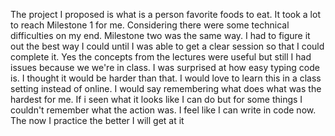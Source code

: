   The project I proposed is what is a person favorite foods to eat.
  It took a lot to reach Milestone 1 for me. Considering there were some technical difficulties on my end.
  Milestone two was the same way. I had to figure it out the best way I could until I was able to get a clear session so that I could complete it.
  Yes the concepts from the lectures were useful but still I had issues because we we're in class.
  I was surprised at how easy typing code is. I thought it would be harder than that.
  I would love to learn this in a class setting instead of online.
  I would say remembering what does what was the hardest for me. If i seen what it looks like I can do but for some things I couldn't remember what the action was.
  I feel like I can write in code now. The now I practice the better I will get at it
